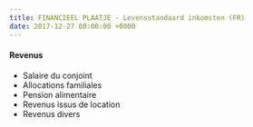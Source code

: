 ```yaml
---
title: FINANCIEEL PLAATJE - Levensstandaard inkomsten (FR)
date: 2017-12-27 00:00:00 +0000
---
```

#### Revenus

* Salaire du conjoint
* Allocations familiales
* Pension alimentaire
* Revenus issus de location
* Revenus divers